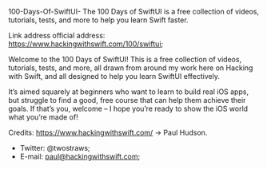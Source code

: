 100-Days-Of-SwiftUI-
The 100 Days of SwiftUI is a free collection of videos, tutorials, tests, and more to help you learn Swift faster.

Link address official address: https://www.hackingwithswift.com/100/swiftui;

Welcome to the 100 Days of SwiftUI! This is a free collection of videos, tutorials, tests, and more, all drawn from around my work here on Hacking with Swift, and all designed to help you learn SwiftUI effectively.

It’s aimed squarely at beginners who want to learn to build real iOS apps, but struggle to find a good, free course that can help them achieve their goals. If that’s you, welcome – I hope you’re ready to show the iOS world what you’re made of!

Credits: https://www.hackingwithswift.com/ -> Paul Hudson.

- Twitter: @twostraws; 
- E-mail: paul@hackingwithswift.com;
